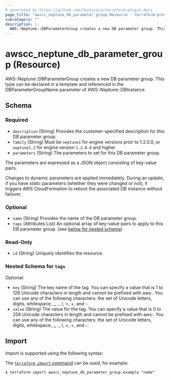 ```yaml
---
# generated by https://github.com/hashicorp/terraform-plugin-docs
page_title: "awscc_neptune_db_parameter_group Resource - terraform-provider-awscc"
subcategory: ""
description: |-
  AWS::Neptune::DBParameterGroup creates a new DB parameter group. This type can be declared in a template and referenced in the DBParameterGroupName parameter of AWS::Neptune::DBInstance
---
```


# awscc_neptune_db_parameter_group (Resource)

AWS::Neptune::DBParameterGroup creates a new DB parameter group. This type can be declared in a template and referenced in the DBParameterGroupName parameter of AWS::Neptune::DBInstance



<!-- schema generated by tfplugindocs -->
## Schema

### Required

- `description` (String) Provides the customer-specified description for this DB parameter group.
- `family` (String) Must be `neptune1` for engine versions prior to 1.2.0.0, or `neptune1.2` for engine version `1.2.0.0` and higher.
- `parameters` (String) The parameters to set for this DB parameter group.

The parameters are expressed as a JSON object consisting of key-value pairs.

Changes to dynamic parameters are applied immediately. During an update, if you have static parameters (whether they were changed or not), it triggers AWS CloudFormation to reboot the associated DB instance without failover.

### Optional

- `name` (String) Provides the name of the DB parameter group.
- `tags` (Attributes List) An optional array of key-value pairs to apply to this DB parameter group. (see [below for nested schema](#nestedatt--tags))

### Read-Only

- `id` (String) Uniquely identifies the resource.

<a id="nestedatt--tags"></a>
### Nested Schema for `tags`

Optional:

- `key` (String) The key name of the tag. You can specify a value that is 1 to 128 Unicode characters in length and cannot be prefixed with aws:. You can use any of the following characters: the set of Unicode letters, digits, whitespace, _, ., /, =, +, and -.
- `value` (String) The value for the tag. You can specify a value that is 0 to 256 Unicode characters in length and cannot be prefixed with aws:. You can use any of the following characters: the set of Unicode letters, digits, whitespace, _, ., /, =, +, and -.

## Import

Import is supported using the following syntax:

The [`terraform import` command](https://developer.hashicorp.com/terraform/cli/commands/import) can be used, for example:

```shell
$ terraform import awscc_neptune_db_parameter_group.example "name"
```
